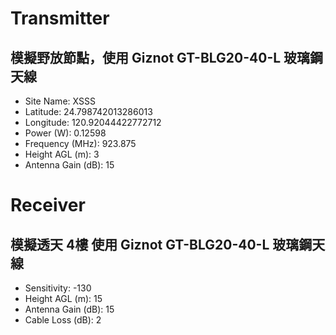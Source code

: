 
# Transmitter

## 模擬野放節點，使用 Giznot GT-BLG20-40-L 玻璃鋼天線

- Site Name: XSSS
- Latitude: 24.798742013286013
- Longitude: 120.92044422772712
- Power (W): 0.12598
- Frequency (MHz): 923.875
- Height AGL (m): 3
- Antenna Gain (dB): 15

# Receiver

## 模擬透天 4樓 使用 Giznot GT-BLG20-40-L 玻璃鋼天線

- Sensitivity: -130
- Height AGL (m): 15
- Antenna Gain (dB): 15
- Cable Loss (dB): 2
